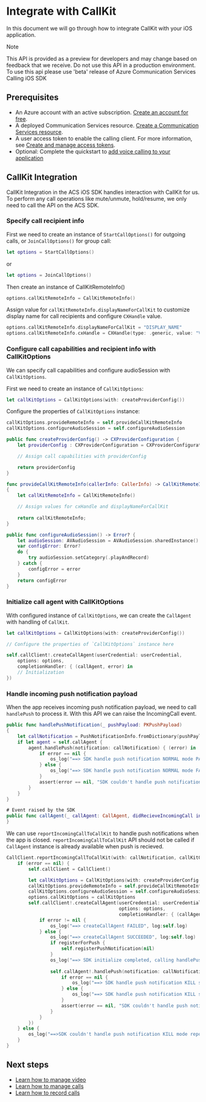  # Integrate with CallKit

  In this document we will go through how to integrate CallKit with your iOS application. 

  > [!NOTE]
  > This API is provided as a preview for developers and may change based on feedback that we receive. Do not use this API in a production environment. To use this api please use 'beta' release of Azure Communication Services Calling iOS SDK

  ## Prerequisites

  - An Azure account with an active subscription. [Create an account for free](https://azure.microsoft.com/free/?WT.mc_id=A261C142F). 
  - A deployed Communication Services resource. [Create a Communication Services resource](../../quickstarts/create-communication-resource.md).
  - A user access token to enable the calling client. For more information, see [Create and manage access tokens](../../quickstarts/access-tokens.md).
  - Optional: Complete the quickstart to [add voice calling to your application](../../quickstarts/voice-video-calling/getting-started-with-calling.md)

  ## CallKit Integration

 CallKit Integration in the ACS iOS SDK handles interaction with CallKit for us. To perform any call operations like mute/unmute, hold/resume, we only need to call the API on the ACS SDK. 

  ### Specify call recipient info

  First we need to create an instance of `StartCallOptions()` for outgoing calls, or `JoinCallOptions()` for group call: 
  ```Swift
  let options = StartCallOptions()
  ```
  or
  ```Swift
  let options = JoinCallOptions()
  ```
  Then create an instance of CallKitRemoteInfo()
  ```Swift
  options.callKitRemoteInfo = CallKitRemoteInfo()
  ```
  Assign value for `callKitRemoteInfo.displayNameForCallKit` to customize display name for call recipients and configure `CXHandle` value. 
  ```Swift
  options.callKitRemoteInfo.displayNameForCallKit = "DISPLAY_NAME"
  options.callKitRemoteInfo.cxHandle = CXHandle(type: .generic, value: "VALUE_TO_CXHANDLE")
  ```

  ### Configure call capabilities and recipient info with CallKitOptions

  We can specify call capabilities and configure audioSession with `CallKitOptions`. 

  First we need to create an instance of `CallKitOptions`: 

  ```Swift
  let callKitOptions = CallKitOptions(with: createProviderConfig())
  ```

  Configure the properties of `CallKitOptions` instance: 

  ```Swift
  callKitOptions.provideRemoteInfo = self.provideCallKitRemoteInfo
  callKitOptions.configureAudioSession = self.configureAudioSession

  public func createProviderConfig() -> CXProviderConfiguration {
      let providerConfig : CXProviderConfiguration = CXProviderConfiguration(localizedName: "NAME_OF_APP")

      // Assign call capabilities with providerConfig

      return providerConfig
  }

  func provideCallKitRemoteInfo(callerInfo: CallerInfo) -> CallKitRemoteInfo
  {
      let callKitRemoteInfo = CallKitRemoteInfo()

      // Assign values for cxHandle and displayNameForCallKit
      
      return callKitRemoteInfo;
  }

  public func configureAudioSession() -> Error? {
      let audioSession: AVAudioSession = AVAudioSession.sharedInstance()
      var configError: Error?
      do {
          try audioSession.setCategory(.playAndRecord)
      } catch {
          configError = error
      }
      return configError
  }
  ```

  ### Initialize call agent with CallKitOptions

  With configured instance of `CallKitOptions`, we can create the `CallAgent` with handling of `CallKit`.  

  ```Swift
  let callKitOptions = CallKitOptions(with: createProviderConfig())

  // Configure the properties of `CallKitOptions` instance here

  self.callClient!.createCallAgent(userCredential: userCredential,
      options: options,
      completionHandler: { (callAgent, error) in
      // Initialization
  })
  ```

  ### Handle incoming push notification payload

  When the app receives incoming push notification payload, we need to call `handlePush` to process it. With this API we can raise the IncomingCall event. 

  ```Swift
  public func handlePushNotification(_ pushPayload: PKPushPayload)
  {
      let callNotification = PushNotificationInfo.fromDictionary(pushPayload.dictionaryPayload)
      if let agent = self.callAgent {
          agent.handlePush(notification: callNotification) { (error) in
              if error == nil {
                  os_log("==> SDK handle push notification NORMAL mode PASSED", log:self.log)
              } else {
                  os_log("==> SDK handle push notification NORMAL mode FAILED", log:self.log)
              }
              assert(error == nil, "SDK couldn't handle push notification")
          }
      }
  }

  # Event raised by the SDK
  public func callAgent(_ callAgent: CallAgent, didRecieveIncomingCall incomingcall: IncomingCall) {
  }
  ```

  We can use `reportIncomingCallToCallKit` to handle push notifications when the app is closed. 
  `reportIncomingCallToCallKit` API should not be called if `CallAgent` instance is already available when push is recieved.

  ```Swift
  CallClient.reportIncomingCallToCallKit(with: callNotification, callKitOptions: callKitOptions) { (error) in
      if (error == nil) {
          self.callClient = CallClient()

          let callKitOptions = CallKitOptions(with: createProviderConfig())
          callKitOptions.provideRemoteInfo = self.provideCallKitRemoteInfo
          callKitOptions.configureAudioSession = self.configureAudioSession
          options.callKitOptions = callKitOptions 
          self.callClient!.createCallAgent(userCredential: userCredential,
                                           options: options,
                                           completionHandler: { (callAgent, error) in
              if error != nil {
                  os_log("==> createCallAgent FAILED", log:self.log)
              } else {
                  os_log("==> createCallAgent SUCCEEDED", log:self.log)
                  if registerForPush {
                      self.registerPushNotification(nil)
                  }
                  os_log("==> SDK initialize completed, calling handlePush", log:self.log)
                  
                  self.callAgent!.handlePush(notification: callNotification) { (error) in
                      if error == nil {
                          os_log("==> SDK handle push notification KILL state FULL: PASSED", log:self.log)
                      } else {
                          os_log("==> SDK handle push notification KILL state FULL: FAILED", log:self.log)
                      }
                      assert(error == nil, "SDK couldn't handle push notification")
                  }
              }
          })
      } else {
          os_log("==>SDK couldn't handle push notification KILL mode reportIncomingCallToCallKit FAILED", log:self.log)
      }        
  }
  ```

  ## Next steps
  - [Learn how to manage video](./manage-video.md)
  - [Learn how to manage calls](./manage-calls.md)
  - [Learn how to record calls](./record-calls.md)
